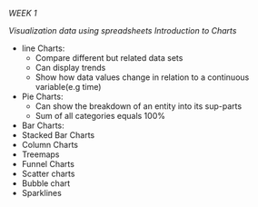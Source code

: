 *WEEK 1*

*Visualization data using spreadsheets*
*Introduction to Charts*
* line Charts: 
	* Compare different but related data sets
	* Can display trends
	* Show how data values change in relation to a continuous variable(e.g time)
* Pie Charts:
	* Can show the breakdown of an entity into its sup-parts
	* Sum of all categories equals 100%
* Bar Charts:
* Stacked Bar Charts
* Column Charts
* Treemaps
* Funnel Charts
* Scatter charts
* Bubble chart
* Sparklines
